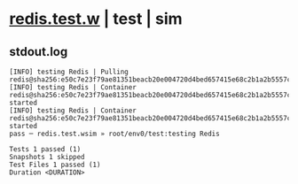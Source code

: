 # [redis.test.w](../../../../../examples/tests/valid/redis.test.w) | test | sim

## stdout.log
```log
[INFO] testing Redis | Pulling redis@sha256:e50c7e23f79ae81351beacb20e004720d4bed657415e68c2b1a2b5557c075ce0...
[INFO] testing Redis | Container redis@sha256:e50c7e23f79ae81351beacb20e004720d4bed657415e68c2b1a2b5557c075ce0 started
[INFO] testing Redis | Container redis@sha256:e50c7e23f79ae81351beacb20e004720d4bed657415e68c2b1a2b5557c075ce0 started
pass ─ redis.test.wsim » root/env0/test:testing Redis

Tests 1 passed (1)
Snapshots 1 skipped
Test Files 1 passed (1)
Duration <DURATION>
```

